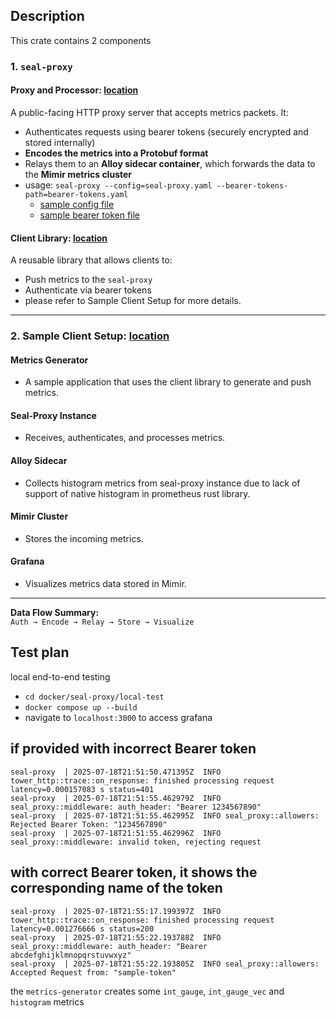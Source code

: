 ## Description 

This crate contains 2 components 

### 1. `seal-proxy`

#### Proxy and Processor: [location](./src/main.rs)
A public-facing HTTP proxy server that accepts metrics packets. It:

- Authenticates requests using bearer tokens (securely encrypted and stored internally)
- **Encodes the metrics into a Protobuf format**
- Relays them to an **Alloy sidecar container**, which forwards the data to the **Mimir metrics cluster**
- usage: `seal-proxy --config=seal-proxy.yaml --bearer-tokens-path=bearer-tokens.yaml`
    - [sample config file](../../docker/seal-proxy/local-test/seal-proxy.yaml)
    - [sample bearer token file](../../docker/seal-proxy/local-test/bearer-tokens.yaml)

#### Client Library: [location](./src/client.rs)
A reusable library that allows clients to:

- Push metrics to the `seal-proxy`
- Authenticate via bearer tokens
- please refer to Sample Client Setup for more details.

---

### 2. Sample Client Setup: [location](../../docker/seal-proxy/local-test/metrics-generator/src/main.rs)

#### Metrics Generator
- A sample application that uses the client library to generate and push metrics.

#### Seal-Proxy Instance
- Receives, authenticates, and processes metrics.

#### Alloy Sidecar
- Collects histogram metrics from seal-proxy instance due to lack of support of native histogram in prometheus rust library.

#### Mimir Cluster
- Stores the incoming metrics.

#### Grafana
- Visualizes metrics data stored in Mimir.

---

**Data Flow Summary:**  
`Auth → Encode → Relay → Store → Visualize`


## Test plan 

local end-to-end testing
- `cd docker/seal-proxy/local-test`
- `docker compose up --build`
- navigate to `localhost:3000` to access grafana

## if provided with incorrect Bearer token
```
seal-proxy  | 2025-07-18T21:51:50.471395Z  INFO tower_http::trace::on_response: finished processing request latency=0.000157083 s status=401
seal-proxy  | 2025-07-18T21:51:55.462979Z  INFO seal_proxy::middleware: auth_header: "Bearer 1234567890"
seal-proxy  | 2025-07-18T21:51:55.462995Z  INFO seal_proxy::allowers: Rejected Bearer Token: "1234567890"
seal-proxy  | 2025-07-18T21:51:55.462996Z  INFO seal_proxy::middleware: invalid token, rejecting request
```

## with correct Bearer token, it shows the corresponding name of the token
```
seal-proxy  | 2025-07-18T21:55:17.199397Z  INFO tower_http::trace::on_response: finished processing request latency=0.001276666 s status=200
seal-proxy  | 2025-07-18T21:55:22.193788Z  INFO seal_proxy::middleware: auth_header: "Bearer abcdefghijklmnopqrstuvwxyz"
seal-proxy  | 2025-07-18T21:55:22.193805Z  INFO seal_proxy::allowers: Accepted Request from: "sample-token"
```

the `metrics-generator` creates some `int_gauge`, `int_gauge_vec` and `histogram` metrics
